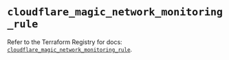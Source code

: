 # `cloudflare_magic_network_monitoring_rule`

Refer to the Terraform Registry for docs: [`cloudflare_magic_network_monitoring_rule`](https://registry.terraform.io/providers/cloudflare/cloudflare/5.8.4/docs/resources/magic_network_monitoring_rule).

